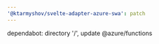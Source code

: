 ```yaml
---
'@ktarmyshov/svelte-adapter-azure-swa': patch
---
```


dependabot: directory '/', update @azure/functions
